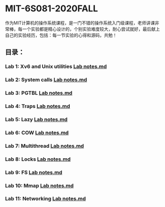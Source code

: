 # MIT-6S081-2020FALL
作为MIT计算机的操作系统课程，是一门不错的操作系统入门级课程，老师讲课非常棒，每一个实验都是精心设计的，个别实验难度较大，耐心尝试就好，最后献上自己的实验经历，包括：每一节实验的心得和源码，共勉！
## 目录：
### Lab 1: Xv6 and Unix utilities [Lab notes.md](https://github.com/herocbn/MIT-6S081-2020FALL/blob/main/xv6-labs-2020-util/Lab%201%EF%BC%9Autility.md)
### Lab 2: System calls [Lab notes.md]()
### Lab 3: PGTBL [Lab notes.md]()
### Lab 4: Traps [Lab notes.md]()
### Lab 5: Lazy [Lab notes.md]()
### Lab 6: COW [Lab notes.md]()
### Lab 7: Multithread [Lab notes.md]()
### Lab 8: Locks [Lab notes.md]()
### Lab 9: FS [Lab notes.md]()
### Lab 10: Mmap [Lab notes.md]()
### Lab 11: Networking [Lab notes.md]()
